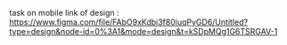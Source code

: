 task on mobile 
link of design : https://www.figma.com/file/FAbO9xKdbi3f80iuqPyGD6/Untitled?type=design&node-id=0%3A1&mode=design&t=kSDpMQg1G6TSRGAV-1
